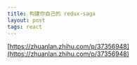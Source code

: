```yaml
---
title: 构建你自己的 redux-saga
layout: post
tags: react
---
```


[https://zhuanlan.zhihu.com/p/37356948](https://zhuanlan.zhihu.com/p/37356948)